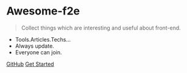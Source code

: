 # Awesome-f2e

> Collect things which are interesting and useful about front-end.

* Tools.Articles.Techs...
* Always update.
* Everyone can join.

[GitHub](https://github.com/fatdoge/awesome-f2e/)
[Get Started](/_fatdoge)